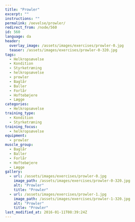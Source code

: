 ```yaml
---
title: "Prowler"
excerpt: ""
instructions: ""
permalink: /oevelse/prowler/
redirect_from: /node/560
id: 560
language: da
header:
  overlay_image: /assets/images/exercises/prowler-0.jpg
  teaser: /assets/images/exercises/prowler-0-320.jpg
tags:
  - Helkropsøvelse
  - Kondition
  - Styrketræning
  - helkropsøvelse
  - prowler
  - Baglår
  - Baller
  - Forlår
  - Hoftebøjere
  - Lægge
categories:
  - Helkropsøvelse
training_type: 
  - Kondition
  - Styrketræning
training_focus: 
  - helkropsøvelse
equipment:
  - prowler
muscle_group:
  - Baglår
  - Baller
  - Forlår
  - Hoftebøjere
  - Lægge
gallery:
  - url: /assets/images/exercises/prowler-0.jpg
    image_path: /assets/images/exercises/prowler-0-320.jpg
    alt: "Prowler"
    title: "Prowler"
  - url: /assets/images/exercises/prowler-1.jpg
    image_path: /assets/images/exercises/prowler-1-320.jpg
    alt: "Prowler"
    title: "Prowler"
last_modified_at: 2016-01-11T08:39:24Z
---
```



